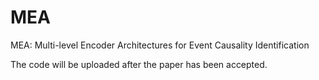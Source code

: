 # MEA

MEA: Multi-level Encoder Architectures for Event Causality Identification

The code will be uploaded after the paper has been accepted.
